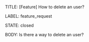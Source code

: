 TITLE:
[Feature] How to delete an user?

LABEL:
feature_request

STATE:
closed

BODY:
Is there a way to delete an user?

